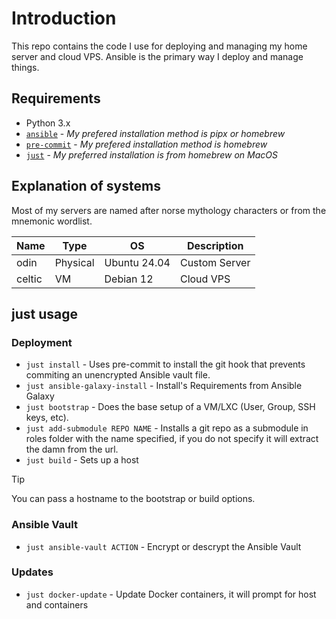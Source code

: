 # Introduction

This repo contains the code I use for deploying and managing my home server and cloud VPS. Ansible is the primary way I deploy and manage things.

## Requirements

- Python 3.x
- [`ansible`](https://docs.ansible.com/ansible/latest/installation_guide/intro_installation.html#installing-and-upgrading-ansible) - *My prefered installation method is pipx or homebrew*
- [`pre-commit`](https://pre-commit.com) - *My prefered installation method is homebrew*
- [`just`](https://github.com/casey/just) - *My preferred installation is from homebrew on MacOS*

## Explanation of systems

Most of my servers are named after norse mythology characters or from the mnemonic wordlist.

| Name     | Type     | OS            | Description       |
| -------- | -------- | ------------- | ----------------- |
| odin     | Physical | Ubuntu 24.04  | Custom Server     |
| celtic   | VM       | Debian 12     | Cloud VPS         |

## just usage

### Deployment

- `just install` - Uses pre-commit to install the git hook that prevents commiting an unencrypted Ansible vault file.
- `just ansible-galaxy-install` - Install's Requirements from Ansible Galaxy
- `just bootstrap` - Does the base setup of a VM/LXC (User, Group, SSH keys, etc).
- `just add-submodule REPO NAME` - Installs a git repo as a submodule in roles folder with the name specified, if you do not specify it will extract the damn from the url.
- `just build` - Sets up a host

> [!TIP]
> You can pass a hostname to the bootstrap or build options.

### Ansible Vault

- `just ansible-vault ACTION` - Encrypt or descrypt the Ansible Vault

### Updates

- `just docker-update` - Update Docker containers, it will prompt for host and containers
